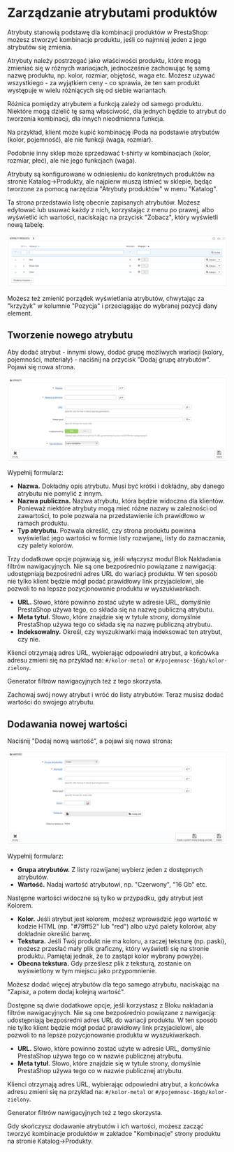 # Zarządzanie atrybutami produktów

Atrybuty stanowią podstawę dla kombinacji produktów w  PrestaShop: możesz stworzyć kombinacje produktu, jeśli co najmniej jeden z jego atrybutów się zmienia.

Atrybuty należy postrzegać jako właściwości produktu, które mogą zmieniać się w różnych wariacjach, jednocześnie zachowując tę samą nazwę produktu, np. kolor, rozmiar, objętość, waga etc. Możesz używać wszystkiego - za wyjątkiem ceny - co sprawia, że ten sam produkt występuje w wielu różniących się od siebie wariantach.

Różnica pomiędzy atrybutem a funkcją zależy od samego produktu. Niektóre mogą dzielić tę samą właściwość, dla jednych będzie to atrybut do tworzenia kombinacji, dla innych nieodmienna funkcja.

Na przykład, klient może kupić kombinację iPoda na podstawie atrybutów (kolor, pojemność), ale nie funkcji (waga, rozmiar).

Podobnie inny sklep może sprzedawać t-shirty w kombinacjach (kolor, rozmiar, płeć), ale nie jego funkcjach (waga).

Atrybuty są konfigurowane w odniesieniu do konkretnych produktów na stronie Katalog->Produkty, ale najpierw muszą istnieć w sklepie, będąc tworzone za pomocą narzędzia "Atrybuty produktów" w menu "Katalog".

Ta strona przedstawia listę obecnie zapisanych atrybutów. Możesz edytować lub usuwać każdy z nich, korzystając z menu po prawej, albo wyświetlić ich wartości, naciskając na przycisk "Zobacz", który wyświetli nową tabelę.

![](../../../.gitbook/assets/30245289.png)

Możesz też zmienić porządek wyświetlania atrybutów, chwytając za "krzyżyk" w kolumnie "Pozycja" i przeciągając do wybranej pozycji dany element.

## Tworzenie nowego atrybutu <a href="#zarzadzanieatrybutamiproduktow-tworzenienowegoatrybutu" id="zarzadzanieatrybutamiproduktow-tworzenienowegoatrybutu"></a>

Aby dodać atrybut - innymi słowy, dodać grupę możliwych wariacji (kolory, pojemności, materiały) - naciśnij na przycisk "Dodaj grupę atrybutów". Pojawi się nowa strona.

![](../../../.gitbook/assets/30245290.png)

Wypełnij formularz:

* **Nazwa.** Dokładny opis atrybutu. Musi być krótki i dokładny, aby danego atrybutu nie pomylić z innym.
* **Nazwa publiczna.** Nazwa atrybutu, która będzie widoczna dla klientów. Ponieważ niektóre atrybuty mogą mieć różne nazwy w zależności od zawartości, to pole pozwala na przedstawienie ich prawidłowo w ramach produktu.
* **Typ atrybutu.** Pozwala określić, czy strona produktu powinna wyświetlać jego wartości w formie listy rozwijanej, listy do zaznaczania, czy palety kolorów.

Trzy dodatkowe opcje pojawiają się, jeśli włączysz moduł Blok Nakładania filtrów nawigacyjnych. Nie są one bezpośrednio powiązane z nawigacją: udostępniają bezpośredni adres URL do wariacji produktu. W ten sposób nie tylko klient będzie mógł podać prawidłowy link przyjacielowi, ale pozwoli to na lepsze pozycjonowanie produktu w wyszukiwarkach.

* **URL.** Słowo, które powinno zostać użyte w adresie URL, domyślnie PrestaShop używa tego, co składa się na nazwę publiczną atrybutu.
* **Meta tytuł.** Słowo, które znajdzie się w tytule strony, domyślnie PrestaShop używa tego co składa się na nazwę publiczną atrybutu.
* **Indeksowalny.** Określ, czy wyszukiwarki mają indeksować ten atrybut, czy nie.

Klienci otrzymają adres URL, wybierając odpowiedni atrybut, a końcówka adresu zmieni się na przykład na: `#/kolor-metal` or `#/pojemnosc-16gb/kolor-zielony`.

Generator filtrów nawigacyjnych też z tego skorzysta.

Zachowaj swój nowy atrybut i wróć do listy atrybutów. Teraz musisz dodać wartości do swojego atrybutu.

## Dodawania nowej wartości <a href="#zarzadzanieatrybutamiproduktow-dodawanianowejwartosci" id="zarzadzanieatrybutamiproduktow-dodawanianowejwartosci"></a>

Naciśnij "Dodaj nową wartość", a pojawi się nowa strona:

![](../../../.gitbook/assets/30245291.png)

Wypełnij formularz:

* **Grupa atrybutów.** Z listy rozwijanej wybierz jeden z dostępnych atrybutów.
* **Wartość.** Nadaj wartość atrybutowi, np. "Czerwony", "16 Gb" etc.

Następne wartości widoczne są tylko w przypadku, gdy atrybut jest Kolorem.

* **Kolor.** Jeśli atrybut jest kolorem, możesz wprowadzić jego wartość w kodzie HTML (np. "#79ff52" lub "red") albo użyć palety kolorów, aby dokładnie określić barwę.
* **Tekstura.** Jeśli Twój produkt nie ma koloru, a raczej teksturę (np. paski), możesz przesłać mały plik graficzny, który wyświetli się na stronie produktu. Pamiętaj jednak, że to zastąpi kolor wybrany powyżej.
* **Obecna tekstura.** Gdy prześlesz plik z teksturą, zostanie on wyświetlony w tym miejscu jako przypomnienie.

Możesz dodać więcej atrybutów dla tego samego atrybutu, naciskając na "Zapisz, a potem dodaj kolejną wartość".

Dostępne są dwie dodatkowe opcje, jeśli korzystasz z Bloku nakładania filtrów nawigacyjnych. Nie są one bezpośrednio powiązane z nawigacją: udostępniają bezpośredni adres URL do wariacji produktu. W ten sposób nie tylko klient będzie mógł podać prawidłowy link przyjacielowi, ale pozwoli to na lepsze pozycjonowanie produktu w wyszukiwarkach.

* **URL.** Słowo, które powinno zostać użyte w adresie URL, domyślnie PrestaShop używa tego co w nazwie publicznej atrybutu.
* **Meta tytuł.** Słowo, które znajdzie się w tytule strony, domyślnie PrestaShop używa tego co w nazwie publicznej atrybutu.

Klienci otrzymają adres URL, wybierając odpowiedni atrybut, a końcówka adresu zmieni się na przykład na: `#/kolor-metal` or `#/pojemnosc-16gb/kolor-zielony`.

Generator filtrów nawigacyjnych też z tego skorzysta.

Gdy skończysz dodawanie atrybutów i ich wartości, możesz zacząć tworzyć kombinacje produktów w zakładce "Kombinacje" strony produktu na stronie Katalog->Produkty.
